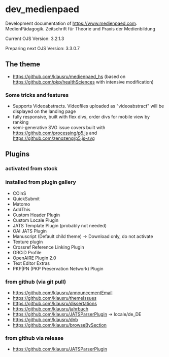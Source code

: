 # dev_medienpaed
Development documentation of https://www.medienpaed.com. MedienPädagogik. Zeitschrift für Theorie und Praxis der Medienbildung


Current OJS Version: 3.2.1.3

Preparing next OJS Version: 3.3.0.7


## The theme
* https://github.com/klausru/medienpaed_hs (based on https://github.com/pkp/healthSciences with intensive modification)

### Some tricks and features
* Supports Videoabstracts. Videofiles uploaded as "videoabstract" will be displayed on the landing page
* fully responsive, built with flex divs, order divs for mobile view by ranking
* semi-generative SVG issue covers built with https://github.com/processing/p5.js and https://github.com/zenozeng/p5.js-svg


## Plugins

### activated from stock


### installed from plugin gallery
* COinS
* QuickSubmit
* Matomo
* AddThis
* Custom Header Plugin
* Custom Locale Plugin
* JATS Template Plugin (probably not needed)
* OAI JATS Plugin
* Manuscript (Default child theme) -> Download only, do not activate
* Texture plugin
* Crossref Reference Linking Plugin
* ORCiD Profile
* OpenAIRE Plugin 2.0
* Text Editor Extras
* PKP|PN (PKP Preservation Network) Plugin


### from github (via git pull)
* https://github.com/klausru/announcementEmail
* https://github.com/klausru/themeIssues
* https://github.com/klausru/dissertations
* https://github.com/klausru/jahrbuch
* https://github.com/klausru/JATSParserPlugin -> locale/de_DE
* https://github.com/klausru/dnb
* https://github.com/klausru/browseBySection


### from github via release
* https://github.com/klausru/JATSParserPlugin
